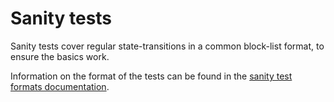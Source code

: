 # Sanity tests

Sanity tests cover regular state-transitions in a common block-list format, to ensure the basics work.

Information on the format of the tests can be found in the [sanity test formats documentation](../../formats/sanity/README.md).
